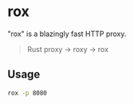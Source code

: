 # rox

"rox" is a blazingly fast HTTP proxy.

> Rust proxy -> roxy -> rox

## Usage

```sh
rox -p 8080
```

